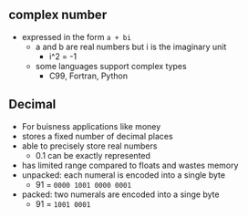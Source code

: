 ## complex number
- expressed in the form `a + bi`
    - a and b are real numbers but i is the imaginary unit
        - i^2 = -1
    - some languages support complex types 
        - C99, Fortran, Python

## Decimal
- For buisness applications like money 
- stores a fixed number of decimal places 
- able to precisely store real numbers 
    - 0.1 can be exactly represented
- has limited range compared to floats and wastes memory 
- unpacked: each numeral is encoded into a single byte 
    - 91 = `0000 1001 0000 0001`
- packed: two numerals are encoded into a singe byte 
    - 91 = `1001 0001`
